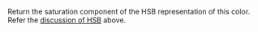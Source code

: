 
Return the saturation component of the HSB representation of this color. Refer the [discussion of HSB](#HSB) above.
